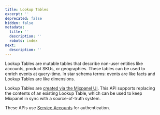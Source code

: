 ```yaml
---
title: Lookup Tables
excerpt: ''
deprecated: false
hidden: false
metadata:
  title: ''
  description: ''
  robots: index
next:
  description: ''
---
```

Lookup Tables are mutable tables that describe non-user entities like accounts, product SKUs, or geographies. These tables can be used to enrich events at query-time. In star schema terms: events are like facts and Lookup Tables are like dimensions.

Lookup Tables are [created via the Mixpanel UI](https://help.mixpanel.com/hc/en-us/articles/360044139291-Lookup-tables#stepbystep-guide). This API supports replacing the contents of an existing Lookup Table, which can be used to keep Mixpanel in sync with a source-of-truth system.

These APIs use [Service Accounts](ref:service-accounts) for authentication.
